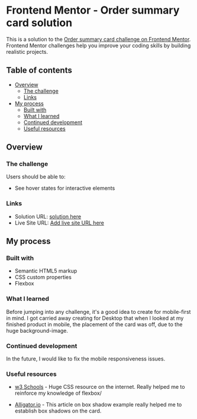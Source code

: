 # Frontend Mentor - Order summary card solution

This is a solution to the [Order summary card challenge on Frontend Mentor](https://www.frontendmentor.io/challenges/order-summary-component-QlPmajDUj). Frontend Mentor challenges help you improve your coding skills by building realistic projects. 

## Table of contents

- [Overview](#overview)
  - [The challenge](#the-challenge)
  - [Links](#links)
- [My process](#my-process)
  - [Built with](#built-with)
  - [What I learned](#what-i-learned)
  - [Continued development](#continued-development)
  - [Useful resources](#useful-resources)

## Overview

### The challenge

Users should be able to:

- See hover states for interactive elements

### Links

- Solution URL: [solution here](https://github.com/gp0710/order-summary-card)
- Live Site URL: [Add live site URL here](https://your-live-site-url.com)

## My process

### Built with

- Semantic HTML5 markup
- CSS custom properties
- Flexbox

### What I learned

Before jumping into any challenge, it's a good idea to create for mobile-first in mind. I got carried away creating for Desktop that when I looked at my finished product in mobile, the placement of the card was off, due to the huge background-image.


### Continued development

In the future, I would like to fix the mobile responsiveness issues.

### Useful resources

- [w3 Schools](https://www.w3schools.com/) - Huge CSS resource on the internet. Really helped me to reinforce my knowledge of flexbox/

- [Alligator.io](https://alligator.io/css/box-shadow-examples) - This article on box shadow example really helped me to establish box shadows on the card.

